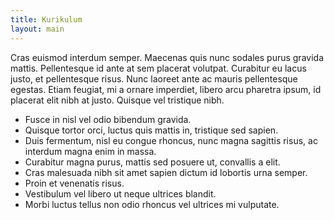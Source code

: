 ```yaml
---
title: Kurikulum
layout: main
---
```


Cras euismod interdum semper. Maecenas quis nunc sodales purus gravida mattis. Pellentesque id ante at sem placerat volutpat. Curabitur eu lacus justo, et pellentesque risus. Nunc laoreet ante ac mauris pellentesque egestas. Etiam feugiat, mi a ornare imperdiet, libero arcu pharetra ipsum, id placerat elit nibh at justo. Quisque vel tristique nibh.

* Fusce in nisl vel odio bibendum gravida.
* Quisque tortor orci, luctus quis mattis in, tristique sed sapien.
* Duis fermentum, nisl eu congue rhoncus, nunc magna sagittis risus, ac interdum magna enim in massa.
* Curabitur magna purus, mattis sed posuere ut, convallis a elit.
* Cras malesuada nibh sit amet sapien dictum id lobortis urna semper.
* Proin et venenatis risus.
* Vestibulum vel libero ut neque ultrices blandit.
* Morbi luctus tellus non odio rhoncus vel ultrices mi vulputate.
